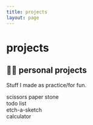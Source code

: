 ```yaml
---
title: projects
layout: page
---
```


<h1>projects</h1>

<h2>👩‍💻 personal projects</h2>
<p>Stuff I made as practice/for fun.</p>
<div id="projects">
<div class="proj" proj-emoji="🗿" onclick="window.open('http://h-xuan.github.io/scissors-paper-stone');" style="cursor: pointer;">scissors paper stone</div>
<div class="proj" proj-emoji="🧾" onclick="window.open('https://h-xuan.github.io/todolist/');" style="cursor: pointer;">todo list</div>
<div class="proj" proj-emoji="🎨" onclick="window.open('https://h-xuan.github.io/etch-a-sketch/');" style="cursor: pointer;">etch-a-sketch</div>
<div class="proj" proj-emoji="🧮" onclick="window.open('https://h-xuan.github.io/calculator/');" style="cursor: pointer;">calculator</div>
</div>
